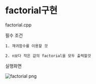 # factorial구현

factorial.cpp


필수 조건

    1. 재귀함수를 이용할 것
    
    2. n보다 작은 값의 factorial을 모두 출력할것

실행화면

   ![factorial png](https://user-images.githubusercontent.com/44545584/48903235-44b8b800-ee9e-11e8-9437-4987ae9e3648.jpg)
